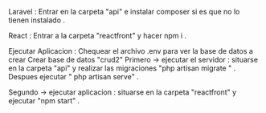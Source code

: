 Laravel : Entrar en la carpeta "api" e instalar composer si es que no lo tienen instalado . 


React : Entrar a la carpeta "reactfront" y hacer npm i . 


Ejecutar Aplicacion  : 
Chequear el archivo .env para ver la base de datos a crear 
Crear base de datos "crud2"
Primero -> ejecutar el servidor : situarse en la carpeta "api" y realizar las migraciones  "php artisan migrate " . Despues ejecutar " php artisan serve" . 

Segundo -> ejecutar aplicacion : situarse en la carpeta "reactfront" y ejecutar "npm start" . 
